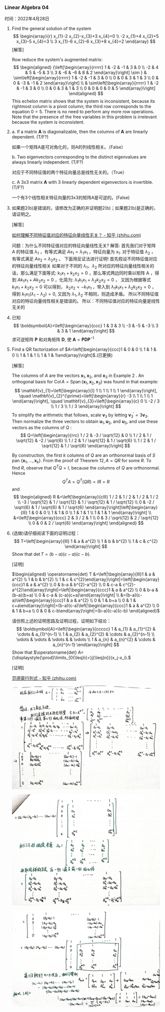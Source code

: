 ### Linear Algebra 04

时间：2022年4月28日

1. Find the general solution of the system
   $$
   \begin{array}{r}
   x_{1}-2 x_{2}-x_{3}+3 x_{4}=0 \\
   -2 x_{1}+4 x_{2}+5 x_{3}-5 x_{4}=3 \\
   3 x_{1}-6 x_{2}-6 x_{3}+8 x_{4}=2
   \end{array}
   $$
   [解答]

   Row reduce the system's augmented matrix:
   $$
   \begin{aligned}
   {\left[\begin{array}{rrrrr}
   1 & -2 & -1 & 3 & 0 \\
   -2 & 4 & 5 & -5 & 3 \\
   3 & -6 & -6 & 8 & 2
   \end{array}\right] \sim } & \sim\left[\begin{array}{rrrrr}
   1 & -2 & -1 & 3 & 0 \\
   0 & 0 & 3 & 1 & 3 \\
   0 & 0 & -3 & -1 & 2
   \end{array}\right] \\
   & \sim\left[\begin{array}{rrrrr}
   1 & -2 & -1 & 3 & 0 \\
   0 & 0 & 3 & 1 & 3 \\
   0 & 0 & 0 & 0 & 5
   \end{array}\right]
   \end{aligned}
   $$
   This echelon matrix shows that the system is inconsistent, because its rightmost column is a pivot column; the third row corresponds to the equation $0=5$. There is no need to perform any more row operations. Note that the presence of the free variables in this problem is irrelevant because the system is inconsistent.
   
2. a. If a matrix **A** is diagonalizable, then the columns of **A** are linearly dependent. (T/F?)

   如果一个矩阵A是可对角化的，则A的列线性相关。（False）

   b. Two eigenvectors corresponding to the distinct eigenvalues are always linearly independent. (T/F?)

   对应于不同特征值的两个特征向量总是线性无关的。（True）

   c. A 3x3 matrix **A** with 3 linearly dependent eigenvectors is invertible. (T/F?)

   一个有3个线性相关特征向量的3x3的矩阵A是可逆的。(False)

3. 如果题2(b)是错误的，请修改为正确的并证明题2(b)；如果题2(b)是正确的，请证明之。

   [解答]

   [如何理解不同特征值对应的特征向量线性无关？ - 知乎 (zhihu.com)](https://zhuanlan.zhihu.com/p/30454490)

   问题：为什么不同特征值对应的特征向量线性无关?
   解答: 首先我们对于矩阵 $A$ 的特征值 $\lambda_{1}$ ，有等式满足 $A x_{1}=\lambda_{1} x_{1}$ ，特征向量为 $x_{1}$.
   对于特征值 $\lambda_{2}$ ，有等式满足 $A x_{2}=\lambda_{2} x_{2}$ 。
   下面用反证法进行证明! 首先假设不同特征值对应的特征向量线性相关
   如果对于不同的 $\lambda_{1} ， \lambda_{2}$ 所对应的特征向量线性相关的话，那么满足下面等式:
   $k_{1} x_{1}+k_{2} x_{2}=0$ ，那么等式两边同时乘以矩阵 $\mathrm{A}$ ，得到 $A k_{1} x_{1}+A k_{2} x_{2}=0$ ，化简为:
   $\lambda_{1} k_{1} x_{1}+\lambda_{2} k_{2} x_{2}=0$ ， 又因为根据等式 $k_{1} x_{1}+k_{2} x_{2}=0$ 可以得到，
   $k_{2} x_{2}=-k_{1} x_{1}$ ，带入到 $\lambda_{1} k_{1} x_{1}+\lambda_{2} k_{2} x_{2}=0$ ，得到 $k_{1} x_{1}\left(\lambda_{1}-\lambda_{2}\right)=0$, 又因为 $\lambda_{1}, \lambda_{2}$ 不相同，则造成矛盾。
   所以不同特征值对应的特征向量线性相关是错误的。
   所以：不同特征值对应的特征向量是线性无关的

4. 已知
   $$
   \boldsymbol{A}=\left[\begin{array}{ccc}
   1 & 3 & 3 \\
   -3 & -5 & -3 \\
   3 & 3 & 1
   \end{array}\right]
   $$
      求可逆矩阵 $\boldsymbol{P}$ 和对角矩阵 $\boldsymbol{D}$, 使 $\boldsymbol{A}=\boldsymbol{P D} \boldsymbol{P}^{-1}$

1. Find a $\mathrm{QR}$ factorization of $A=\left[\begin{array}{ccc}1 & 0 & 0 \\ 1 & 1 & 0 \\ 1 & 1 & 1 \\ 1 & 1 & 1\end{array}\right]$.(已更换)

   [解答]

   The columns of $A$ are the vectors $\mathbf{x}_{1}, \mathbf{x}_{2}$, and $\mathbf{x}_{3}$ in Example 2 . An orthogonal basis for $\operatorname{Col} A=\operatorname{Span}\left\{\mathbf{x}_{1}, \mathbf{x}_{2}, \mathbf{x}_{3}\right\}$ was found in that example:
   $$
   \mathbf{v}_{1}=\left[\begin{array}{l}
   1 \\
   1 \\
   1 \\
   1
   \end{array}\right], \quad \mathbf{v}_{2}^{\prime}=\left[\begin{array}{r}
   -3 \\
   1 \\
   1 \\
   1
   \end{array}\right], \quad \mathbf{v}_{3}=\left[\begin{array}{c}
   0 \\
   -2 / 3 \\
   1 / 3 \\
   1 / 3
   \end{array}\right]
   $$
   To simplify the arithmetic that follows, scale $\mathbf{v}_{3}$ by letting $\mathbf{v}_{3}^{\prime}=3 \mathbf{v}_{3}$. Then normalize the three vectors to obtain $\mathbf{u}_{1}, \mathbf{u}_{2}$, and $\mathbf{u}_{3}$, and use these vectors as the columns of $Q$ :
   $$
   Q=\left[\begin{array}{rrc}
   1 / 2 & -3 / \sqrt{12} & 0 \\
   1 / 2 & 1 / \sqrt{12} & -2 / \sqrt{6} \\
   1 / 2 & 1 / \sqrt{12} & 1 / \sqrt{6} \\
   1 / 2 & 1 / \sqrt{12} & 1 / \sqrt{6}
   \end{array}\right]
   $$

   By construction, the first $k$ columns of $Q$ are an orthonormal basis of $S$ pan $\left\{\mathbf{x}_{1}, \ldots, \mathbf{x}_{k}\right\}$. From the proof of Theorem $12, A=Q R$ for some $R$. To find $R$, observe that $Q^{T} Q=I$, because the columns of $Q$ are orthonormal. Hence
   $$
   Q^{T} A=Q^{T}(Q R)=I R=R
   $$
   and
   $$
   \begin{aligned}
   R &=\left[\begin{array}{clll}
   1 / 2 & 1 / 2 & 1 / 2 & 1 / 2 \\
   -3 / \sqrt{12} & 1 / \sqrt{12} & 1 / \sqrt{12} & 1 / \sqrt{12} \\
   0 & -2 / \sqrt{6} & 1 / \sqrt{6} & 1 / \sqrt{6}
   \end{array}\right]\left[\begin{array}{lll}
   1 & 0 & 0 \\
   1 & 1 & 0 \\
   1 & 1 & 1 \\
   1 & 1 & 1
   \end{array}\right] \\
   &=\left[\begin{array}{ccc}
   2 & 3 / 2 & 1 \\
   0 & 3 / \sqrt{12} & 2 / \sqrt{12} \\
   0 & 0 & 2 / \sqrt{6}
   \end{array}\right]
   \end{aligned}
   $$
   

2. (选做)请仔细阅读下面的证明过程：
   $$
   T=\left[\begin{array}{lll}
   1 & a & a^{2} \\
   1 & b & b^{2} \\
   1 & c & c^{2}
   \end{array}\right]
   $$
    Show that $\operatorname{det} T=(b-a)(c-a)(c-b)$.

   [证明]

      $\begin{aligned} \operatorname{det} T &=\left|\begin{array}{lll}1 & a & a^{2} \\ 1 & b & b^{2} \\ 1 & c & c^{2}\end{array}\right|=\left|\begin{array}{ccc}1 & a & a^{2} \\ 0 & b-a & b^{2}-a^{2} \\ 0 & c-a & c^{2}-a^{2}\end{array}\right|=\left|\begin{array}{ccc}1 & a & a^{2} \\ 0 & b-a & (b-a)(b+a) \\ 0 & c-a & (c-a)(c+a)\end{array}\right| \\ &=(b-a)(c-a)\left|\begin{array}{ccc}1 & a & a^{2} \\ 0 & 1 & b+a \\ 0 & 1 & c+a\end{array}\right|=(b-a)(c-a)\left|\begin{array}{ccc}1 & a & a^{2} \\ 0 & 1 & b+a \\ 0 & 0 & c-b\end{array}\right|=(b-a)(c-a)(c-b) \end{aligned}$

   请仿照上述的证明思路及证明过程，证明如下结论：
   $$
   \boldsymbol{A}=\left[\begin{array}{ccccc}
   1 & a_{1} & a_{1}^{2} & \cdots & a_{1}^{n-1} \\
   1 & a_{2} & a_{2}^{2} & \cdots & a_{2}^{n-1} \\
   \vdots & \vdots & \vdots & & \vdots \\
   1 & a_{n} & a_{n}^{2} & \cdots & a_{n}^{n-1}
   \end{array}\right]
   $$
   Show that $\operatorname{det} A={\displaystyle{\prod}\limits_{0{\leq}i{<}j{\leq}n}}(x_j-x_i).$

   [证明]

   [范德蒙行列式 - 知乎 (zhihu.com)](https://zhuanlan.zhihu.com/p/161300510)

   

   ![](image-5.jpg)

   ![](image-6.jpg)

   ![](image-7.jpg)